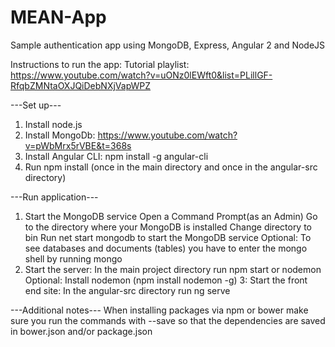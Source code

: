 # MEAN-App
Sample authentication app using MongoDB, Express, Angular 2 and NodeJS

Instructions to run the app:
Tutorial playlist: https://www.youtube.com/watch?v=uONz0lEWft0&list=PLillGF-RfqbZMNtaOXJQiDebNXjVapWPZ

---Set up---
1. Install node.js
2. Install MongoDb: https://www.youtube.com/watch?v=pWbMrx5rVBE&t=368s
3. Install Angular CLI: npm install -g angular-cli
4. Run npm install (once in the main directory and once in the angular-src directory)

---Run application---
1. Start the MongoDB service
  Open a Command Prompt(as an Admin)
  Go to the directory where your MongoDB is installed
  Change directory to bin
  Run net start mongodb to start the MongoDB service
  Optional: To see databases and documents (tables) you have to enter the mongo shell by running mongo
2. Start the server:
      In the main project directory run npm start or nodemon
      Optional: Install nodemon (npm install nodemon -g)
3: Start the front end site:
      In the angular-src directory run ng serve

---Additional notes---
When installing packages via npm or bower make sure you run the commands with --save so that the dependencies are saved in bower.json and/or package.json
